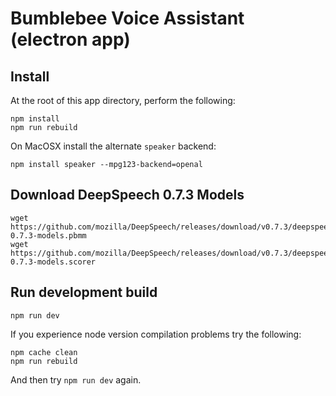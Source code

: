 # Bumblebee Voice Assistant (electron app)

## Install

At the root of this app directory, perform the following:

```
npm install
npm run rebuild
```

On MacOSX install the alternate `speaker` backend:

```
npm install speaker --mpg123-backend=openal
```

## Download DeepSpeech 0.7.3 Models

```
wget https://github.com/mozilla/DeepSpeech/releases/download/v0.7.3/deepspeech-0.7.3-models.pbmm
wget https://github.com/mozilla/DeepSpeech/releases/download/v0.7.3/deepspeech-0.7.3-models.scorer
```

## Run development build

```
npm run dev
```

If you experience node version compilation problems try the following:

```
npm cache clean
npm run rebuild
```

And then try `npm run dev` again.